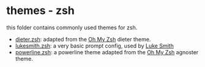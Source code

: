 # themes - zsh

this folder contains commonly used themes for zsh.

* [dieter.zsh](dieter.zsh): adapted from the [Oh My Zsh](https://ohmyz.sh/)
  dieter theme.
* [lukesmith.zsh](lukesmith.zsh): a very basic prompt config, used by
  [Luke Smith](https://www.youtube.com/channel/UC2eYFnH61tmytImy1mTYvhA)
* [powerline.zsh](powerline.zsh): a powerline theme adapted from the
  [Oh My Zsh](https://ohmyz.sh/) agnoster theme.

